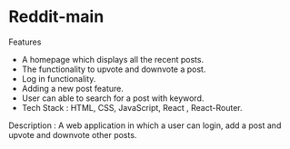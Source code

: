 # Reddit-main
Features

- A homepage which displays all the recent posts.
- The functionality to upvote and downvote a post.
- Log in functionality.
- Adding a new post feature.
- User can able to search for a post with keyword.
- Tech Stack : HTML, CSS, JavaScript, React , React-Router.

Description :  A web application in which a user can login, add a post and upvote and downvote other posts.
